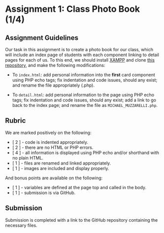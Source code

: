 # Assignment 1: Class Photo Book (1/4)

## Assignment Guidelines

Our task in this assignment is to create a photo book for our class, which will include an index page of students with
each component linking to detail pages for each of us. To this end, we should install [XAMPP](https://www.apachefriends.org/)
and clone [this repository](https://github.com/NKU-ASE/ASE230-assignments-personal-website), and make the following
modifications:

- To `index.html`: add personal information into the **first** card component using PHP echo tags; fix indentation and 
  code issues, should any exist; and rename the file appropriately (.php).

- To `detail.html`: add personal information to the page using PHP echo tags; fix indentation and code issues, should 
  any exist; add a link to go back to the index page; and rename the file as `MICHAEL_MUZZARELLI.php`.

## Rubric

We are marked positively on the following:

- [ 2 ] - code is indented appropriately.
- [ 2 ] - there are no HTML or PHP errors.
- [ 4 ] - all information is displayed using PHP echo and/or shorthand with no plain HTML.
- [ 1 ] - files are renamed and linked appropriately.
- [ 1 ] - images are included and display properly.

And bonus points are available on the following:

- [ 1 ] - variables are defined at the page top and called in the body.
- [ 1 ] - submission is via GitHub.

## Submission

Submission is completed with a link to the GitHub repository containing the necessary files.